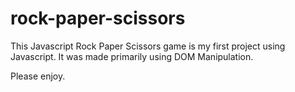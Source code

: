 # rock-paper-scissors

This Javascript Rock Paper Scissors game is my first project using Javascript.
It was made primarily using DOM Manipulation. 

Please enjoy.

